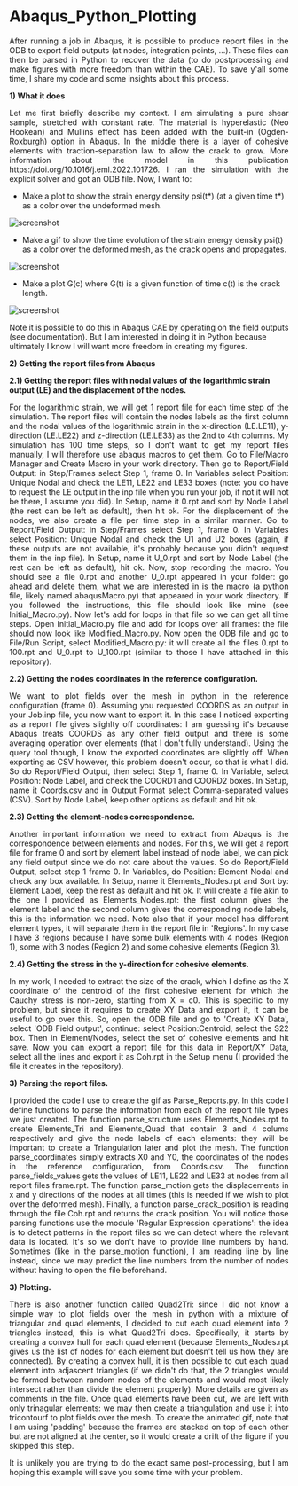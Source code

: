 # Abaqus_Python_Plotting

<p align="justify">
After running a job in Abaqus, it is possible to produce report files in the ODB to export field outputs (at nodes, integration points, ...). These files can then be parsed in Python to recover the data (to do postprocessing and make figures with more freedom than within the CAE). To save y'all some time, I share my code and some insights about this process.

**1) What it does**

<p align="justify">
Let me first briefly describe my context. I am simulating a pure shear sample, stretched with constant rate. The material is hyperelastic (Neo Hookean) and Mullins effect has been added with the built-in (Ogden-Roxburgh) option in Abaqus. In the middle there is a layer of cohesive elements with traction-separation law to allow the crack to grow. More information about the model in this publication https://doi.org/10.1016/j.eml.2022.101726. I ran the simulation with the explicit solver and got an ODB file. Now, I want to:
  
- Make a plot to show the strain energy density psi(t*) (at a given time t*) as a color over the undeformed mesh.

![screenshot](https://github.com/Guillaume-Lostec/Abaqus_Python_Plotting_2/blob/main/SED_undeformed.png)
  
- Make a gif to show the time evolution of the strain energy density psi(t) as a color over the deformed mesh, as the crack opens and propagates.

![screenshot](https://github.com/Guillaume-Lostec/Abaqus_Python_Plotting_2/blob/main/Animation_Psi.gif)

- Make a plot G(c) where G(t) is a given function of time c(t) is the crack length.

![screenshot](https://github.com/Guillaume-Lostec/Abaqus_Python_Plotting_2/blob/main/Resistance_curve.png)
  
Note it is possible to do this in Abaqus CAE by operating on the field outputs (see documentation). But I am interested in doing it in Python because ultimately I know I will want more freedom in creating my figures.
</p>

**2) Getting the report files from Abaqus**

**2.1) Getting the report files with nodal values of the logarithmic strain output (LE) and the displacement of the nodes.**

<p align="justify">
For the logarithmic strain, we will get 1 report file for each time step of the simulation. The report files will contain the nodes labels as the first column and the nodal values of the logarithmic strain in the x-direction (LE.LE11), y-direction (LE.LE22) and z-direction (LE.LE33) as the 2nd to 4th columns. My simulation has 100 time steps, so I don't want to get my report files manually, I will therefore use abaqus macros to get them. Go to File/Macro Manager and Create Macro in your work directory. Then go to Report/Field Output: in Step/Frames select Step 1, frame 0. In Variables select Position: Unique Nodal and check the LE11, LE22 and LE33 boxes (note: you do have to request the LE output in the inp file when you run your job, if not it will not be there, I assume you did). In Setup, name it 0.rpt and sort by Node Label (the rest can be left as default), then hit ok.
For the displacement of the nodes, we also create a file per time step in a similar manner. Go to Report/Field Output: in Step/Frames select Step 1, frame 0. In Variables select Position: Unique Nodal and check the U1 and U2 boxes (again, if these outputs are not available, it's probably because you didn't request them in the inp file). In Setup, name it U_0.rpt and sort by Node Label (the rest can be left as default), hit ok.
Now, stop recording the macro. You should see a file 0.rpt and another U_0.rpt appeared in your folder: go ahead and delete them, what we are interested in is the macro (a python file, likely named abaqusMacro.py) that appeared in your work directory. If you followed the instructions, this file should look like mine (see Initial_Macro.py). Now let's add for loops in that file so we can get all time steps. Open Initial_Macro.py file and add for loops over all frames: the file should now look like Modified_Macro.py. 
Now open the ODB file and go to File/Run Script, select Modified_Macro.py: it will create all the files 0.rpt to 100.rpt and U_0.rpt to U_100.rpt (similar to those I have attached in this repository).
</p>

**2.2) Getting the nodes coordinates in the reference configuration.**

<p align="justify">
We want to plot fields over the mesh in python in the reference configuration (frame 0). Assuming you requested COORDS as an output in your Job.inp file, you now want to export it. In this case I noticed exporting as a report file gives slighlty off coordinates: I am guessing it's because Abaqus treats COORDS as any other field output and there is some averaging operation over elements (that I don't fully understand). Using the query tool though, I know the exported coordinates are slightly off. When exporting as CSV however, this problem doesn't occur, so that is what I did. So do Report/Field Output, then select Step 1, frame 0. In Variable, select Position: Node Label, and check the COORD1 and COORD2 boxes. In Setup, name it Coords.csv and in Output Format select Comma-separated values (CSV). Sort by Node Label, keep other options as default and hit ok.
</p>

**2.3) Getting the element-nodes correspondence.**

<p align="justify">
Another important information we need to extract from Abaqus is the correspondence between elements and nodes. For this, we will get a report file for frame 0 and sort by element label instead of node label, we can pick any field output since we do not care about the values. So do Report/Field Output, select step 1 frame 0. In Variables, do Position: Element Nodal and check any box available. In Setup, name it Elements_Nodes.rpt and Sort by: Element Label, keep the rest as default and hit ok. It will create a file akin to the one I provided as Elements_Nodes.rpt: the first column gives the element label and the second column gives the corresponding node labels, this is the information we need. Note also that if your model has different element types, it will separate them in the report file in 'Regions'. In my case I have 3 regions because I have some bulk elements with 4 nodes (Region 1), some with 3 nodes (Region 2) and some cohesive elements (Region 3).
</p>

**2.4) Getting the stress in the y-direction for cohesive elements.**

<p align="justify">
In my work, I needed to extract the size of the crack, which I define as the X coordinate of the centroid of the first cohesive element for which the Cauchy stress is non-zero, starting from X = c0. This is specific to my problem, but since it requires to create XY Data and export it, it can be useful to go over this. So, open the ODB file and go to 'Create XY Data', select 'ODB Field output', continue: select Position:Centroid, select the S22 box. Then in Element/Nodes, select the set of cohesive elements and hit save. Now you can export a report file for this data in Report/XY Data, select all the lines and export it as Coh.rpt in the Setup menu (I provided the file it creates in the repository).
</p>

**3) Parsing the report files.**

<p align="justify">
I provided the code I use to create the gif as Parse_Reports.py. In this code I define functions to parse the information from each of the report file types we just created. The function parse_structure uses Elements_Nodes.rpt to create Elements_Tri and Elements_Quad that contain 3 and 4 colums respectively and give the node labels of each elements: they will be important to create a Triangulation later and plot the mesh. The function parse_coordinates simply extracts X0 and Y0, the coordinates of the nodes in the reference configuration, from Coords.csv. The function parse_fields_values gets the values of LE11, LE22 and LE33 at nodes from all report files frame.rpt. The function parse_motion gets the displacements in x and y directions of the nodes at all times (this is needed if we wish to plot over the deformed mesh). Finally, a function parse_crack_position is reading through the file Coh.rpt and returns the crack position.
  You will notice those parsing functions use the module 'Regular Expression operations': the idea is to detect patterns in the report files so we can detect where the relevant data is located. It's so we don't have to provide line numbers by hand. Sometimes (like in the parse_motion function), I am reading line by line instead, since we may predict the line numbers from the number of nodes without having to open the file beforehand.
</p>

**3) Plotting.**

<p align="justify">
There is also another function called Quad2Tri: since I did not know a simple way to plot fields over the mesh in python with a mixture of triangular and quad elements, I decided to cut each quad element into 2 triangles instead, this is what Quad2Tri does. Specifically, it starts by creating a convex hull for each quad element (because Elements_Nodes.rpt gives us the list of nodes for each element but doesn't tell us how they are connected). By creating a convex hull, it is then possible to cut each quad element into adjascent triangles (if we didn't do that, the 2 triangles would be formed between random nodes of the elements and would most likely intersect rather than divide the element properly). More details are given as comments in the file. Once quad elements have been cut, we are left with only trinagular elements: we may then create a triangulation and use it into tricontourf to plot fields over the mesh.
  To create the animated gif, note that I am using 'padding' because the frames are stacked on top of each other but are not aligned at the center, so it would create a drift of the figure if you skipped this step.
</p>


<p align="justify">
It is unlikely you are trying to do the exact same post-processing, but I am hoping this example will save you some time with your problem.
</p>
